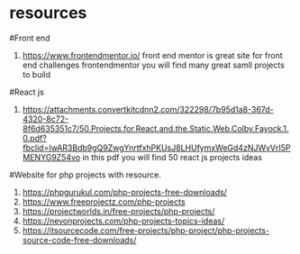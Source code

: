 # resources


#Front end 
1. https://www.frontendmentor.io/
 front end mentor is great site for front end challenges frontendmentor
 you will find many great samll projects to build 


#React js 
1. https://attachments.convertkitcdnn2.com/322298/7b95d1a8-367d-4320-8c72-8f6d635351c7/50.Projects.for.React.and.the.Static.Web.Colby.Fayock.1.0.pdf?fbclid=IwAR3Bdb9gQ9ZwgYnrtfxhPKUsJ8LHUfymxWeGd4zNJWvVrI5PMENYG9Z54vo
in this pdf you will find 50 react js projects ideas 


#Website for php projects with resource.
1. https://phpgurukul.com/php-projects-free-downloads/
2. https://www.freeprojectz.com/php-projects
3. https://projectworlds.in/free-projects/php-projects/
4. https://nevonprojects.com/php-projects-topics-ideas/
5. https://itsourcecode.com/free-projects/php-project/php-projects-source-code-free-downloads/


